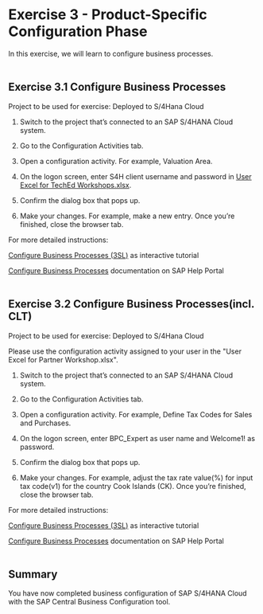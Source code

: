 # Exercise 3 - Product-Specific Configuration Phase

In this exercise, we will learn to configure business processes.
<br>
<br>

## Exercise 3.1 Configure Business Processes
Project to be used for exercise: Deployed to S/4Hana Cloud

1. Switch to the project that’s connected to an SAP S/4HANA Cloud system.​

2. Go to the Configuration Activities tab.​

3. Open a configuration activity. For example, Valuation Area.​

4. On the logon screen, enter S4H client username and password in [User Excel for TechEd Workshops.xlsx](../ex0/User%20Excel%20for%20TechEd%20Workshops.xlsx).​

5. Confirm the dialog box that pops up.​

6. Make your changes. For example, make a new entry. Once you’re finished, close the browser tab.​
​

For more detailed instructions:​

[Configure Business Processes (3SL)](https://education.hana.ondemand.com/education/pub/cbc/index.html?show=project!PR_4D3830DFE2E2E696:uebung) as interactive tutorial​

[Configure Business Processes](https://help.sap.com/docs/CENTRAL_BUSINESS_CONFIGURATION/55c9333eed324cd284f6c4e5dab8462f/67c5d64166e4496d90c79a9584feede7.html) documentation on SAP Help Portal
<br>
<br>

## Exercise 3.2 Configure Business Processes(incl. CLT)​
Project to be used for exercise: Deployed to S/4Hana Cloud

Please use the configuration activity assigned to your​ user in the "User Excel for Partner Workshop.xlsx".

1. Switch to the project that’s connected to an SAP S/4HANA Cloud system.​

2. Go to the Configuration Activities tab.​

3. Open a configuration activity. For example, Define Tax Codes for Sales and Purchases.​

4. On the logon screen, enter BPC_Expert as user name and Welcome1! as password.​

5. Confirm the dialog box that pops up.​

6. Make your changes. For example, adjust the tax rate value(%) for input tax code(v1) for the country Cook Islands (CK). Once you’re finished, close the browser tab.​
​

For more detailed instructions:​

[Configure Business Processes (3SL)](https://education.hana.ondemand.com/education/pub/cbc/index.html?show=project!PR_4D3830DFE2E2E696:uebung) as interactive tutorial​

[Configure Business Processes](https://help.sap.com/docs/CENTRAL_BUSINESS_CONFIGURATION/55c9333eed324cd284f6c4e5dab8462f/67c5d64166e4496d90c79a9584feede7.html) documentation on SAP Help Portal
<br>
<br>


## Summary

You have now completed business configuration of SAP S/4HANA Cloud with the SAP Central Business Configuration tool.

